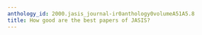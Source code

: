 ```yaml
---
anthology_id: 2000.jasis_journal-ir0anthology0volumeA51A5.8
title: How good are the best papers of JASIS?
---
```

